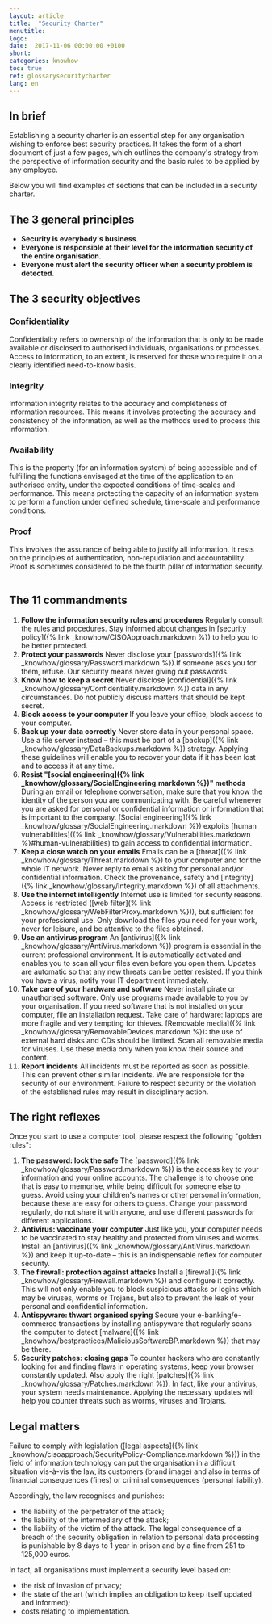 ```yaml
---
layout: article
title:  "Security Charter"
menutitle:
logo:
date:  2017-11-06 00:00:00 +0100
short:
categories: knowhow
toc: true
ref: glossarysecuritycharter
lang: en
---
```

## In brief
Establishing a security charter is an essential step for any organisation wishing to enforce best security practices. It takes the form of a short document of just a few pages, which outlines the company's strategy from the perspective of information security and the basic rules to be applied by any employee.

Below you will find examples of sections that can be included in a security charter.

## The 3 general principles
* **Security is everybody's business**.
* **Everyone is responsible at their level for the information security of the entire organisation**.
* **Everyone must alert the security officer when a security problem is detected**.

## The 3 security objectives

### Confidentiality
Confidentiality refers to ownership of the information that is only to be made available or disclosed to authorised individuals, organisations or processes. Access to information, to an extent, is reserved for those who require it on a clearly identified need-to-know basis.

### Integrity
Information integrity relates to the accuracy and completeness of information resources. This means it involves protecting the accuracy and consistency of the information, as well as the methods used to process this information.

### Availability
This is the property (for an information system) of being accessible and of fulfilling the functions envisaged at the time of the application to an authorised entity, under the expected conditions of time-scales and performance. This means protecting the capacity of an information system to perform a function under defined schedule, time-scale and performance conditions.

### Proof
This involves the assurance of being able to justify all information.
It rests on the principles of authentication, non-repudiation and accountability.
Proof is sometimes considered to be the fourth pillar of information security.
 
## The 11 commandments
1. **Follow the information security rules and procedures**
  Regularly consult the rules and procedures. Stay informed about changes in [security policy]({% link _knowhow/CISOApproach.markdown %}) to help you to be better protected.
2. **Protect your passwords**
  Never disclose your [passwords]({% link _knowhow/glossary/Password.markdown %}).If someone asks you for them, refuse. Our security means never giving out passwords.
3. **Know how to keep a secret**
  Never disclose [confidential]({% link _knowhow/glossary/Confidentiality.markdown %}) data in any circumstances.
  Do not publicly discuss matters that should be kept secret.
4. **Block access to your computer**
  If you leave your office, block access to your computer.
5. **Back up your data correctly**
  Never store data in your personal space. Use a file server instead – this must be part of a [backup]({% link _knowhow/glossary/DataBackups.markdown %}) strategy. Applying these guidelines will enable you to recover your data if it has been lost and to access it at any time.
6. **Resist "[social engineering]({% link _knowhow/glossary/SocialEngineering.markdown %})" methods**
  During an email or telephone conversation, make sure that you know the identity of the person you are communicating with. Be careful whenever you are asked for personal or confidential information or information that is important to the company. [Social engineering]({% link _knowhow/glossary/SocialEngineering.markdown %}) exploits [human vulnerabilities]({% link _knowhow/glossary/Vulnerabilities.markdown %}#human-vulnerabilities) to gain access to confidential information.
7. **Keep a close watch on your emails**
  Emails can be a [threat]({% link _knowhow/glossary/Threat.markdown %}) to your computer and for the whole IT network. Never reply to emails asking for personal and/or confidential information. Check the provenance, safety and [integrity]({% link _knowhow/glossary/Integrity.markdown %}) of all attachments.
8. **Use the internet intelligently**
  Internet use is limited for security reasons. Access is restricted ([web filter](% link _knowhow/glossary/WebFilterProxy.markdown %})), but sufficient for your professional use. Only download the files you need for your work, never for leisure, and be attentive to the files obtained.
9. **Use an antivirus program**
  An [antivirus]({% link _knowhow/glossary/AntiVirus.markdown %}) program is essential in the current professional environment. It is automatically activated and enables you to scan all your files even before you open them. Updates are automatic so that any new threats can be better resisted. If you think you have a virus, notify your IT department immediately.
10. **Take care of your hardware and software**
  Never install pirate or unauthorised software. Only use programs made available to you by your organisation. If you need software that is not installed on your computer, file an installation request.
  Take care of hardware: laptops are more fragile and very tempting for thieves.
  [Removable media]({% link _knowhow/glossary/RemovableDevices.markdown %}): the use of external hard disks and CDs should be limited. Scan all removable media for viruses. Use these media only when you know their source and content.
11. **Report incidents**
  All incidents must be reported as soon as possible. This can prevent other similar incidents. We are responsible for the security of our environment.
  Failure to respect security or the violation of the established rules may result in disciplinary action.

## The right reflexes
Once you start to use a computer tool, please respect the following "golden rules":

1. **The password: lock the safe**
  The [password]({% link _knowhow/glossary/Password.markdown %}) is the access key to your information and your online accounts. The challenge is to choose one that is easy to memorise, while being difficult for someone else to guess. Avoid using your children's names or other personal information, because these are easy for others to guess. Change your password regularly, do not share it with anyone, and use different passwords for different applications.
2. **Antivirus: vaccinate your computer**
  Just like you, your computer needs to be vaccinated to stay healthy and protected from viruses and worms. Install an [antivirus]({% link _knowhow/glossary/AntiVirus.markdown %}) and keep it up-to-date – this is an indispensable reflex for computer security.
3. **The firewall: protection against attacks**
  Install a [firewall]({% link _knowhow/glossary/Firewall.markdown %}) and configure it correctly. This will not only enable you to block suspicious attacks or logins which may be viruses, worms or Trojans, but also to prevent the leak of your personal and confidential information.
4. **Antispyware: thwart organised spying**
  Secure your e-banking/e-commerce transactions by installing antispyware that regularly scans the computer to detect [malware]({% link _knowhow/bestpractices/MaliciousSoftwareBP.markdown %}) that may be there.
5. **Security patches: closing gaps**
  To counter hackers who are constantly looking for and finding flaws in operating systems, keep your browser constantly updated. Also apply the right [patches]({% link _knowhow/glossary/Patches.markdown %}). In fact, like your antivirus, your system needs maintenance. Applying the necessary updates will help you counter threats such as worms, viruses and Trojans.

## Legal matters
Failure to comply with legislation ([legal aspects]({% link _knowhow/cisoapproach/SecurityPolicy-Compliance.markdown %})) in the field of information technology can put the organisation in a difficult situation vis-à-vis the law, its customers (brand image) and also in terms of financial consequences (fines) or criminal consequences (personal liability).

Accordingly, the law recognises and punishes:

* the liability of the perpetrator of the attack;
* the liability of the intermediary of the attack;
* the liability of the victim of the attack. The legal consequence of a breach of the security obligation in relation to personal data processing is punishable by 8 days to 1 year in prison and by a fine from 251 to 125,000 euros.

In fact, all organisations must implement a security level based on:

* the risk of invasion of privacy;
* the state of the art (which implies an obligation to keep itself updated and informed);
* costs relating to implementation.
